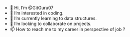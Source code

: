- 👋 Hi, I’m @GitGuru07
- 👀 I’m interested in coding.
- 🌱 I’m currently learning to data structures.
- 💞️ I’m looking to collaborate on projects.
- 📫 How to reach me to my career in perspective of job ?

<!---
GitGuru07/GitGuru07 is a ✨ special ✨ repository because its `README.md` (this file) appears on your GitHub profile.
You can click the Preview link to take a look at your changes.
--->
